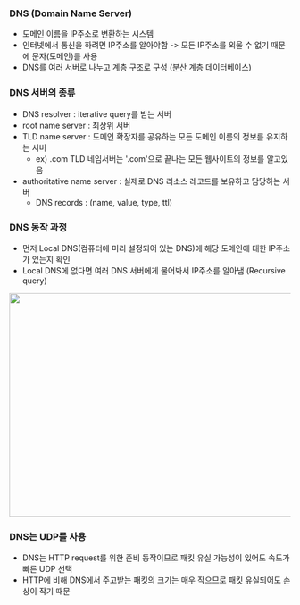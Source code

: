 ### DNS (Domain Name Server)
- 도메인 이름을 IP주소로 변환하는 시스템
- 인터넷에서 통신을 하려면 IP주소를 알아야함 -> 모든 IP주소를 외울 수 없기 때문에 문자(도메인)를 사용
- DNS를 여러 서버로 나누고 계층 구조로 구성 (분산 계층 데이터베이스)

### DNS 서버의 종류
- DNS resolver : iterative query를 받는 서버 
- root name server : 최상위 서버
- TLD name server : 도메인 확장자를 공유하는 모든 도메인 이름의 정보를 유지하는 서버
  - ex) .com TLD 네임서버는 '.com'으로 끝나는 모든 웹사이트의 정보를 알고있음
- authoritative name server : 실제로 DNS 리소스 레코드를 보유하고 담당하는 서버
  - DNS records : (name, value, type, ttl)

### DNS 동작 과정
- 먼저 Local DNS(컴퓨터에 미리 설정되어 있는 DNS)에 해당 도메인에 대한 IP주소가 있는지 확인
- Local DNS에 없다면 여러 DNS 서버에게 물어봐서 IP주소를 알아냄 (Recursive query)
<img src="https://user-images.githubusercontent.com/49056225/114837760-04f81f80-9e0f-11eb-805e-20d18111d89c.png" width="600" height="400">

### DNS는 UDP를 사용
- DNS는 HTTP request를 위한 준비 동작이므로 패킷 유실 가능성이 있어도 속도가 빠른 UDP 선택
- HTTP에 비해 DNS에서 주고받는 패킷의 크기는 매우 작으므로 패킷 유실되어도 손상이 작기 때문
